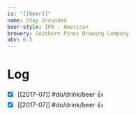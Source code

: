 ```yaml
---
is: "[[beer]]"
name: Stay Grounded
beer-style: IPA - American
brewery: Southern Pines Brewing Company
abv: 6.5
---
```

# Log
- [x] [[2017-07]] #do/drink/beer 👍
- [x] [[2017-07]] #do/drink/beer 👍
